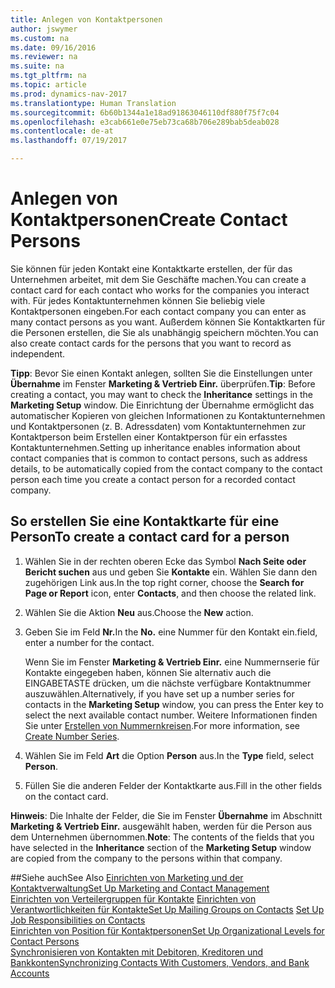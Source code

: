 ```yaml
---
title: Anlegen von Kontaktpersonen
author: jswymer
ms.custom: na
ms.date: 09/16/2016
ms.reviewer: na
ms.suite: na
ms.tgt_pltfrm: na
ms.topic: article
ms.prod: dynamics-nav-2017
ms.translationtype: Human Translation
ms.sourcegitcommit: 6b60b1344a1e18ad91863046110df880f75f7c04
ms.openlocfilehash: e3cab661e0e75eb73ca68b706e289bab5deab028
ms.contentlocale: de-at
ms.lasthandoff: 07/19/2017

---
```

# <a name="create-contact-persons"></a><span data-ttu-id="5f4eb-102">Anlegen von Kontaktpersonen</span><span class="sxs-lookup"><span data-stu-id="5f4eb-102">Create Contact Persons</span></span>
<span data-ttu-id="5f4eb-103">Sie können für jeden Kontakt eine Kontaktkarte erstellen, der für das Unternehmen arbeitet, mit dem Sie Geschäfte machen.</span><span class="sxs-lookup"><span data-stu-id="5f4eb-103">You can create a contact card for each contact who works for the companies you interact with.</span></span> <span data-ttu-id="5f4eb-104">Für jedes Kontaktunternehmen können Sie beliebig viele Kontaktpersonen eingeben.</span><span class="sxs-lookup"><span data-stu-id="5f4eb-104">For each contact company you can enter as many contact persons as you want.</span></span> <span data-ttu-id="5f4eb-105">Außerdem können Sie Kontaktkarten für die Personen erstellen, die Sie als unabhängig speichern möchten.</span><span class="sxs-lookup"><span data-stu-id="5f4eb-105">You can also create contact cards for the persons that you want to record as independent.</span></span>

<span data-ttu-id="5f4eb-106">**Tipp**: Bevor Sie einen Kontakt anlegen, sollten Sie die Einstellungen unter **Übernahme** im Fenster **Marketing & Vertrieb Einr.** überprüfen.</span><span class="sxs-lookup"><span data-stu-id="5f4eb-106">**Tip**: Before creating a contact, you may want to check the **Inheritance** settings in the **Marketing Setup** window.</span></span> <span data-ttu-id="5f4eb-107">Die Einrichtung der Übernahme ermöglicht das automatischer Kopieren von gleichen Informationen zu Kontaktunternehmen und Kontaktpersonen (z. B. Adressdaten) vom Kontaktunternehmen zur Kontaktperson beim Erstellen einer Kontaktperson für ein erfasstes Kontaktunternehmen.</span><span class="sxs-lookup"><span data-stu-id="5f4eb-107">Setting up inheritance enables information about contact companies that is common to contact persons, such as address details, to be automatically copied from the contact company to the contact person each time you create a contact person for a recorded contact company.</span></span>

## <a name="to-create-a-contact-card-for-a-person"></a><span data-ttu-id="5f4eb-108">So erstellen Sie eine Kontaktkarte für eine Person</span><span class="sxs-lookup"><span data-stu-id="5f4eb-108">To create a contact card for a person</span></span>
1. <span data-ttu-id="5f4eb-109">Wählen Sie in der rechten oberen Ecke das Symbol **Nach Seite oder Bericht suchen** aus und geben Sie **Kontakte** ein. Wählen Sie dann den zugehörigen Link aus.</span><span class="sxs-lookup"><span data-stu-id="5f4eb-109">In the top right corner, choose the **Search for Page or Report** icon, enter **Contacts**, and then choose the related link.</span></span>
2. <span data-ttu-id="5f4eb-110">Wählen Sie die Aktion **Neu** aus.</span><span class="sxs-lookup"><span data-stu-id="5f4eb-110">Choose the **New** action.</span></span>
3. <span data-ttu-id="5f4eb-111">Geben Sie im Feld **Nr.**</span><span class="sxs-lookup"><span data-stu-id="5f4eb-111">In the **No.**</span></span> <span data-ttu-id="5f4eb-112">eine Nummer für den Kontakt ein.</span><span class="sxs-lookup"><span data-stu-id="5f4eb-112">field, enter a number for the contact.</span></span>

    <span data-ttu-id="5f4eb-113">Wenn Sie im Fenster **Marketing & Vertrieb Einr.** eine Nummernserie für Kontakte eingegeben haben, können Sie alternativ auch die EINGABETASTE drücken, um die nächste verfügbare Kontaktnummer auszuwählen.</span><span class="sxs-lookup"><span data-stu-id="5f4eb-113">Alternatively, if you have set up a number series for contacts in the **Marketing Setup** window, you can press the Enter key to select the next available contact number.</span></span> <span data-ttu-id="5f4eb-114">Weitere Informationen finden Sie unter [Erstellen von Nummernkreisen](ui-create-number-series.md).</span><span class="sxs-lookup"><span data-stu-id="5f4eb-114">For more information, see [Create Number Series](ui-create-number-series.md).</span></span>
4. <span data-ttu-id="5f4eb-115">Wählen Sie im Feld **Art** die Option **Person** aus.</span><span class="sxs-lookup"><span data-stu-id="5f4eb-115">In the **Type** field, select **Person**.</span></span>
5. <span data-ttu-id="5f4eb-116">Füllen Sie die anderen Felder der Kontaktkarte aus.</span><span class="sxs-lookup"><span data-stu-id="5f4eb-116">Fill in the other fields on the contact card.</span></span>

<span data-ttu-id="5f4eb-117">**Hinweis**: Die Inhalte der Felder, die Sie im Fenster **Übernahme** im Abschnitt **Marketing & Vertrieb Einr.** ausgewählt haben, werden für die Person aus dem Unternehmen übernommen.</span><span class="sxs-lookup"><span data-stu-id="5f4eb-117">**Note**: The contents of the fields that you have selected in the **Inheritance** section of the **Marketing Setup** window are copied from the company to the persons within that company.</span></span>

##<a name="see-also"></a><span data-ttu-id="5f4eb-118">Siehe auch</span><span class="sxs-lookup"><span data-stu-id="5f4eb-118">See Also</span></span>
[<span data-ttu-id="5f4eb-119">Einrichten von Marketing und der Kontaktverwaltung</span><span class="sxs-lookup"><span data-stu-id="5f4eb-119">Set Up Marketing and Contact Management</span></span>](marketing-setup-marketing.md)  
<span data-ttu-id="5f4eb-120">[Einrichten von Verteilergruppen für Kontakte](marketing-mailing-groups.md#assign-mailing-groups-to-a-contact)
[Einrichten von Verantwortlichkeiten für Kontakte](marketing-job-responsibilities.md)</span><span class="sxs-lookup"><span data-stu-id="5f4eb-120">[Set Up Mailing Groups on Contacts](marketing-mailing-groups.md#assign-mailing-groups-to-a-contact)
[Set Up Job Responsibilities on Contacts](marketing-job-responsibilities.md)</span></span>  
[<span data-ttu-id="5f4eb-121">Einrichten von Position für Kontaktpersonen</span><span class="sxs-lookup"><span data-stu-id="5f4eb-121">Set Up Organizational Levels for Contact Persons</span></span>](marketing-organizational-levels.md)  
[<span data-ttu-id="5f4eb-122">Synchronisieren von Kontakten mit Debitoren, Kreditoren und Bankkonten</span><span class="sxs-lookup"><span data-stu-id="5f4eb-122">Synchronizing Contacts With Customers, Vendors, and Bank Accounts</span></span>](marketing-synchronize-contacts-customers-vendors-bank-accounts.md)  

